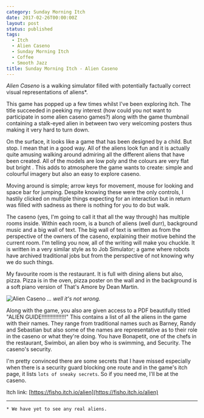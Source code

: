 ```yaml
---
category: Sunday Morning Itch
date: 2017-02-26T00:00:00Z
layout: post
status: published
tags:
  - Itch
  - Alien Caseno
  - Sunday Morning Itch
  - Coffee
  - Smooth Jazz
title: Sunday Morning Itch - Alien Caseno
---
```


_Alien Caseno_ is a walking simulator filled with potentially factually correct visual representations of aliens\*.

This game has popped up a few times whilst I've been exploring itch. The title succeeded in peeking my interest (how could you not want to participate in some alien caseno games?) along with the game thumbnail containing a stalk-eyed alien in between two very welcoming posters thus making it very hard to turn down.

On the surface, it looks like a game that has been designed by a child. But stop. I mean that in a good way. All of the aliens look fun and it is actually quite amusing walking around admiring all the different aliens that have been created. All of the models are low poly and the colours are very flat but bright . This adds to atmosphere the game wants to create: simple and colourful imagery but also an easy to explore caseno.

Moving around is simple; arrow keys for movement, mouse for looking and space bar for jumping. Despite knowing these were the only controls, I hastily clicked on multiple things expecting for an interaction but in return was filled with sadness as there is nothing for you to do but walk.

The caseno (yes, I'm going to call it that all the way through) has multiple rooms inside. Within each room, is a bunch of aliens (well durr), background music and a big wall of text. The big wall of text is written as from the perspective of the owners of the caseno, explaining their motive behind the current room. I'm telling you now, all of the writing will make you chuckle. It is written in a very similar style as to Job Simulator; a game where robots have archived traditional jobs but from the perspective of not knowing why we do such things.

My favourite room is the restaurant. It is full with dining aliens but also, pizza. Pizza is in the oven, pizza poster on the wall and in the background is a soft piano version of That's Amore by Dean Martin.

![Alien Caseno](/static/images/smi-alien-caseno.jpg)
_... well it's not wrong._

Along with the game, you also are given access to a PDF beautifully titled "ALIEN GUIDE!!!!!!!!!!!!!!!!" This contains a list of all the aliens in the game with their names. They range from traditional names such as Barney, Randy and Sebastian but also some of the names are representative as to their role in the caseno or what they're doing. You have Bonapetit, one of the chefs in the restaurant, Swimboi, an alien boy who is swimming, and Security. The caseno's security.

I'm pretty convinced there are some secrets that I have missed especially when there is a security guard blocking one route and in the game's itch page, it lists `lots of sneaky secrets`. So if you need me, I'll be at the caseno.

Itch link: [https://fisho.itch.io/alien](https://fisho.itch.io/alien)

---

    * We have yet to see any real aliens.
